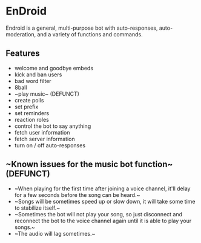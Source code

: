 # EnDroid
 Endroid is a general, multi-purpose bot with auto-responses, auto-moderation, and a variety of functions and commands.

## Features
 - welcome and goodbye embeds
 - kick and ban users
 - bad word filter
 - 8ball
 - ~play music~ (DEFUNCT)
 - create polls
 - set prefix
 - set reminders
 - reaction roles
 - control the bot to say anything
 - fetch user information
 - fetch server information
 - turn on / off auto-responses

## ~Known issues for the music bot function~ (DEFUNCT)
 - ~When playing for the first time after joining a voice channel, it'll delay for a few seconds before the song can be heard.~
 - ~Songs will be sometimes speed up or slow down, it will take some time to stabilize itself.~
 - ~Sometimes the bot will not play your song, so just disconnect and reconnect the bot to the voice channel again until it is able to play your songs.~
 - ~The audio will lag sometimes.~